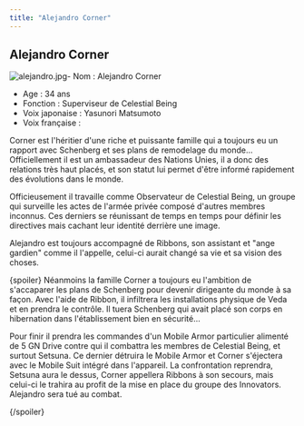 ```yaml
---
title: "Alejandro Corner"
---
```


Alejandro Corner
----------------

![alejandro.jpg](/images/stories/saga/gundam00/persos/alejandro.jpg "alejandro.jpg")- Nom : Alejandro Corner   
- Age : 34 ans   
- Fonction : Superviseur de Celestial Being  
- Voix japonaise : Yasunori Matsumoto  
- Voix française :


Corner est l'héritier d'une riche et puissante famille qui a toujours eu un rapport avec Schenberg et ses plans de remodelage du monde... Officiellement il est un ambassadeur des Nations Unies, il a donc des relations très haut placés, et son statut lui permet d'être informé rapidement des évolutions dans le monde.


Officieusement il travaille comme Observateur de Celestial Being, un groupe qui surveille les actes de l'armée privée composé d'autres membres inconnus. Ces derniers se réunissant de temps en temps pour définir les directives mais cachant leur identité derrière une image.


Alejandro est toujours accompagné de Ribbons, son assistant et "ange gardien" comme il l'appelle, celui-ci aurait changé sa vie et sa vision des choses.



{spoiler}
Néanmoins la famille Corner a toujours eu l'ambition de s'accaparer les plans de Schenberg pour devenir dirigeante du monde à sa façon. Avec l'aide de Ribbon, il infiltrera les installations physique de Veda et en prendra le contrôle. Il tuera Schenberg qui avait placé son corps en hibernation dans l'établissement bien en sécurité...


Pour finir il prendra les commandes d'un Mobile Armor particulier alimenté de 5 GN Drive contre qui il combattra les membres de Celestial Being, et surtout Setsuna. Ce dernier détruira le Mobile Armor et Corner s'éjectera avec le Mobile Suit intégré dans l'appareil. La confrontation reprendra, Setsuna aura le dessus, Corner appellera Ribbons à son secours, mais celui-ci le trahira au profit de la mise en place du groupe des Innovators. Alejandro sera tué au combat.


{/spoiler}